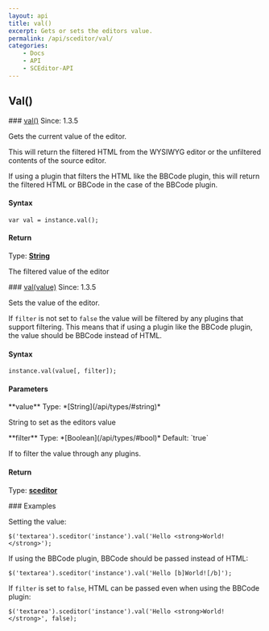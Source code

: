 ```yaml
---
layout: api
title: val()
excerpt: Gets or sets the editors value.
permalink: /api/sceditor/val/
categories:
    - Docs
    - API
    - SCEditor-API
---
```

## Val()

<article class="api method" markdown="1">
### <a id="val" href="#val">val()</a> <span class="since">Since: 1.3.5</span>

Gets the current value of the editor.

This will return the filtered HTML from the WYSIWYG editor or the unfiltered contents of the source editor.

If using a plugin that filters the HTML like the BBCode plugin, this will return the filtered HTML or BBCode in the case of the BBCode plugin.


#### Syntax

	var val = instance.val();


#### Return

Type: **[String](/api/types/#string)**

The filtered value of the editor
</article>



<article class="api method" markdown="1">
### <a id="val-value" href="#val-value">val(value)</a> <span class="since">Since: 1.3.5</span>

Sets the value of the editor.

If `filter` is not set to `false` the value will be filtered by any plugins that support filtering. This means that if using a plugin like the BBCode plugin, the value should be BBCode instead of HTML.


#### Syntax

	instance.val(value[, filter]);


#### Parameters

<div class="parameters">
<div class="parameter" markdown="1">
**value**  
Type: *[String](/api/types/#string)*

String to set as the editors value
</div>

<div class="parameter" markdown="1">
**filter**  
Type: *[Boolean](/api/types/#bool)*  
Default: `true`

If to filter the value through any plugins.
</div>
</div>


#### Return

Type: **[sceditor](/api/types/#sceditor)**


<article class="api examples" markdown="1">
### Examples

Setting the value:

	$('textarea').sceditor('instance').val('Hello <strong>World!</strong>');


If using the BBCode plugin, BBCode should be passed instead of HTML:

	$('textarea').sceditor('instance').val('Hello [b]World![/b]');


If `filter` is set to `false`, HTML can be passed even when using the BBCode plugin:

	$('textarea').sceditor('instance').val('Hello <strong>World!</strong>', false);

</article>
</article>

